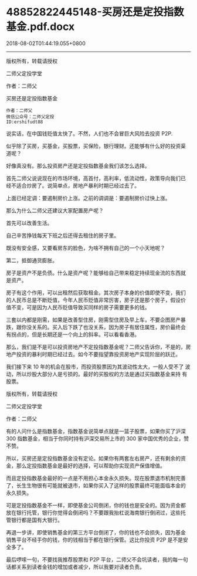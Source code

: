 # 48852822445148-买房还是定投指数基金.pdf.docx

2018-08-02T01:44:19.055+0800

----

版权所有，转载请授权

二师父定投学堂

作者：二师父

买房还是定投指数基金 

	作者：二师父   
	微信公众号：二师父定投   
	ID:ershifudt88   
说实话，在中国钱贬值太快了。不然，人们也不会冒巨大风险去投资 P2P\. 

似乎除了买房，买基金，买股票，买保险，银行理财。还能够有什么好的投资渠 道呢？ 

好像真没有。那么投资房产还是定投指数基金我们该怎么选择。 

首先二师父说说现在的市场环境，高首付，高利率，低流动性，政策导向我们已 经不适合炒房了。说简单点，房地产暴利时期已经过去了。 

上面已经定调：要遏制房价上涨。之前的调调是：要遏制房价过快上涨。 

那么为什么二师父还建议大家配置房产呢？ 

首先可以改善生活。 

自己辛苦挣钱每天下班之后还得去租住的房子里。 

既没有安全感，又要看房东的脸色，为啥不拥有自己的一个小天地呢？ 

第二，抵御通货膨胀。 

房子是资产不是负债。什么是资产呢？能够给自己带来稳定持续现金流的东西就 是资产。 

房子有这个作用，可以出租然后获取租金。其次房子本身的价值即使不变，我们 的人民币总是不断贬值，今年人民币贬值非常厉害，房子还是那个房子，假设价 值不变，可是因为人民币贬值导致买同样的房子需要更多的钱。 

三套以内都是刚需，如果是改善型住房，刚需型住房及早上车，不要企图房产暴 跌，跟你没关系的。买入后下跌了也没关系，因为房子有居住属性，房价最终会 有拐点的，但是长期还是一个向上的斜率。可以看看香港。 

那么，我们是不是可以投资房地产不定投指数基金呢？二师父告诉你，不是的，房地产投资的暴利时期已经过去。如今不要指望靠投资房地产实现阶层的跃迁。 

我们接下来 10 年的机会在股市，而投资股票因为其波动性太大，一般人受不了 波动，所以炒股大部分人是亏损的。最好的买股权的方法是通过买指数基金来持 有股票。 

版权所有，转载请授权

二师父定投学堂

作者：二师父

有的人问什么是指数基金，指数基金说简单点就是一篮子股票，如果你买了沪深 300 指数基金，相当于你同时持有沪深交易所上市的 300 家中国优秀的企业，赞 不赞。 

所以，买房还是定投指数基金没有定论。如果你有两套左右房产，还有剩余的资 金，那么定投指数基金是最好的选择，可以帮助你实现资产保值增值。 

而且定投指数基金最好的一点是不用担心本金永久损失。现在股票退市机制完善 了，长生生物很有可能就被退市，如果你买入了这样的股票最终可能面临本金的 永久损失。 

可是定投指数基金不一样，即使基金公司倒闭，你的钱也是安全的。因为资金都 放在银行托管，银行你觉得会倒闭吗？不要跟我抬杠说海南银行倒闭过，这些托 管银行都是国有大银行。 

再退一步讲，即使销售基金的第三方平台倒闭了，你的钱也不会损失，因为基金 销售平台不经手你的钱，你的钱相当于都在银行保管。这比你投资 P2P 是不是安 全多了。 

最后啰嗦一句，不要找我推荐股票和 P2P 平台，二师父不会坑读者，我的每一句 话都关系到读者金钱的增加或者减少，所以我要对读者负责。 


